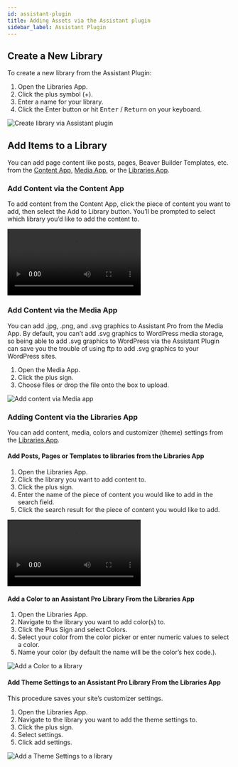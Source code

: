 ```yaml
---
id: assistant-plugin
title: Adding Assets via the Assistant plugin
sidebar_label: Assistant Plugin
---
```


## ​Create a New Library

To create a new library from the Assistant Plugin:

1. Open the Libraries App.
2. Click the plus symbol (+).
3. Enter a name for your library.
4. Click the Enter button or hit <kbd>Enter</kbd> / <kbd>Return</kbd> on your keyboard.

![Create library via Assistant plugin](/img/assistant/cloud--libraries--assistant-plugin--1.jpg)

## Add Items to a Library

You can add page content like posts, pages, Beaver Builder Templates, etc. from the [Content App](../../../plugin/apps/content.md), [Media App](../../../plugin/apps/media.md), or the [Libraries App](../../../plugin/apps/libraries.md).

### Add Content via the Content App

To add content from the Content App, click the piece of content you want to add, then select the Add to Library button.  You’ll be prompted to select which library you’d like to add the content to.

<video autoPlay loop>
<source src="/video/assistant/libraries--add-assets-content-app.mp4" type="video/mp4" />
<source src="/video/assistant/libraries--add-assets-content-app.webm" type="video/webm" />
</video>

### Add Content via the Media App

You can add .jpg, .png, and .svg graphics to Assistant Pro from the Media App. By default, you can’t add .svg graphics to WordPress media storage, so being able to add .svg graphics to WordPress via the Assistant Plugin can save you the trouble of using ftp to add .svg graphics to your WordPress sites.

1. Open the Media App.
2. Click the plus sign.
3. Choose files or drop the file onto the box to upload.

![Add content via Media app](/img/assistant/cloud--libraries--assistant-plugin--2.jpg)

### Adding Content via the Libraries App

You can add content, media, colors and customizer (theme) settings from the [Libraries App](../../../plugin/apps/libraries.md).

#### Add Posts, Pages or Templates to libraries from the Libraries App

1. Open the Libraries App.
2. Click the library you want to add content to.
3. Click the plus sign.
4. Enter the name of the piece of content you would like to add in the search field.
5. Click the search result for the piece of content you would like to add.

<video autoPlay loop>
<source src="/video/assistant/libraries--add-assets--add-posts.mp4" type="video/mp4" />
<source src="/video/assistant/libraries--add-assets--add-posts.webm" type="video/webm" />
</video>

#### Add a Color to an Assistant Pro Library From the Libraries App

1. Open the Libraries App.
2. Navigate to the library you want to add color(s) to.
3. Click the Plus Sign and select Colors.
4. Select your color from the color picker or enter numeric values to select a color.
5. Name your color (by default the name will be the color’s hex code.).

![Add a Color to a library](/img/assistant/cloud--libraries--assistant-plugin--3.jpg)

#### Add Theme Settings to an Assistant Pro Library From the Libraries App

This procedure saves your site’s customizer settings.

1. Open the Libraries App.
2. Navigate to the library you want to add the theme settings to.
3. Click the plus sign.
4. Select settings.
5. Click add settings.

![Add a Theme Settings to a library](/img/assistant/cloud--libraries--assistant-plugin--4.jpg)
